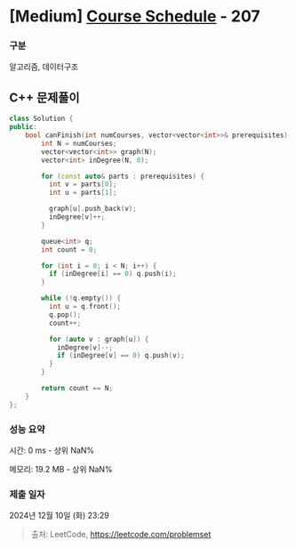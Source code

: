 # [Medium] [Course Schedule](https://leetcode.com/problems/course-schedule) - 207 

### 구분

알고리즘, 데이터구조

## C++ 문제풀이

```cpp
class Solution {
public:
    bool canFinish(int numCourses, vector<vector<int>>& prerequisites) {
        int N = numCourses;
        vector<vector<int>> graph(N);
        vector<int> inDegree(N, 0);

        for (const auto& parts : prerequisites) {
          int v = parts[0];
          int u = parts[1];

          graph[u].push_back(v);
          inDegree[v]++;
        }

        queue<int> q;
        int count = 0;

        for (int i = 0; i < N; i++) {
          if (inDegree[i] == 0) q.push(i);
        }

        while (!q.empty()) {
          int u = q.front();
          q.pop();
          count++;

          for (auto v : graph[u]) {
            inDegree[v]--;
            if (inDegree[v] == 0) q.push(v);
          }
        }

        return count == N;
    }
};
```

### 성능 요약

시간: 0 ms - 상위 NaN%

메모리: 19.2 MB - 상위 NaN%

### 제출 일자

2024년 12월 10일 (화) 23:29

> 출처: LeetCode, https://leetcode.com/problemset
